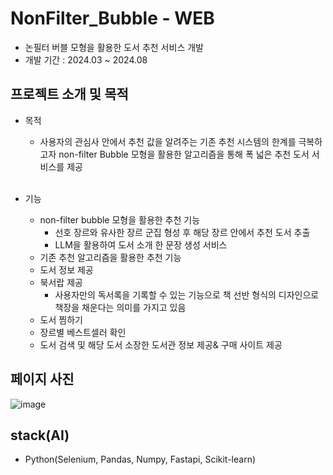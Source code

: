 # NonFilter_Bubble - WEB
- 논필터 버블 모형을 활용한 도서 추천 서비스 개발
- 개발 기간 : 2024.03 ~ 2024.08

## 프로젝트 소개 및 목적
- 목적
  - 사용자의 관심사 안에서 추천 값을 알려주는 기존 추천 시스템의 한계를 극복하고자 non-filter Bubble 모형을 활용한 알고리즘을 통해 폭 넓은 추천 도서 서비스를 제공
 
  </br>
- 기능
  - non-filter bubble 모형을 활용한 추천 기능
    - 선호 장르와 유사한 장르 군집 형성 후 해당 장르 안에서 추천 도서 추출
    - LLM을 활용하여 도서 소개 한 문장 생성 서비스
  - 기존 추천 알고리즘을 활용한 추천 기능
  - 도서 정보 제공
  - 북서랍 제공
    - 사용자만의 독서록을 기록할 수 있는 기능으로 책 선반 형식의 디자인으로 책장을 채운다는 의미를 가지고 있음
  - 도서 찜하기
  - 장르별 베스트셀러 확인
  - 도서 검색 및 해당 도서 소장한 도서관 정보 제공& 구매 사이트 제공

## 페이지 사진

![image](https://github.com/Non-Filter-Bubble/Backend/assets/129932517/4dffa8b0-d183-4fd0-8ace-cd18f133347d)

## stack(AI) 
- Python(Selenium, Pandas, Numpy, Fastapi, Scikit-learn)
